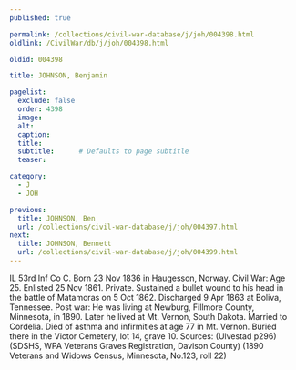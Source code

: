 ```yaml
---
published: true

permalink: /collections/civil-war-database/j/joh/004398.html
oldlink: /CivilWar/db/j/joh/004398.html

oldid: 004398

title: JOHNSON, Benjamin

pagelist:
  exclude: false
  order: 4398
  image: 
  alt:
  caption:
  title:
  subtitle:      # Defaults to page subtitle
  teaser:

category: 
  - J 
  - JOH

previous:
  title: JOHNSON, Ben
  url: /collections/civil-war-database/j/joh/004397.html  
next:
  title: JOHNSON, Bennett
  url: /collections/civil-war-database/j/joh/004399.html   
---
```

IL 53rd Inf Co C. Born 23 Nov 1836 in Haugesson, Norway. Civil War: Age 25. Enlisted 25 Nov 1861. Private. Sustained a bullet wound to his head in the battle of Matamoras on 5 Oct 1862. Discharged 9 Apr 1863 at Boliva, Tennessee. Post war: He was living at Newburg, Fillmore County, Minnesota, in 1890. Later he lived at Mt. Vernon, South Dakota. Married to Cordelia. Died of asthma and infirmities at age 77 in Mt. Vernon. Buried there in the Victor Cemetery, lot 14, grave 10. Sources: (Ulvestad p296) (SDSHS, WPA Veterans Graves Registration, Davison County) (1890 Veterans and Widows Census, Minnesota, No.123, roll 22)